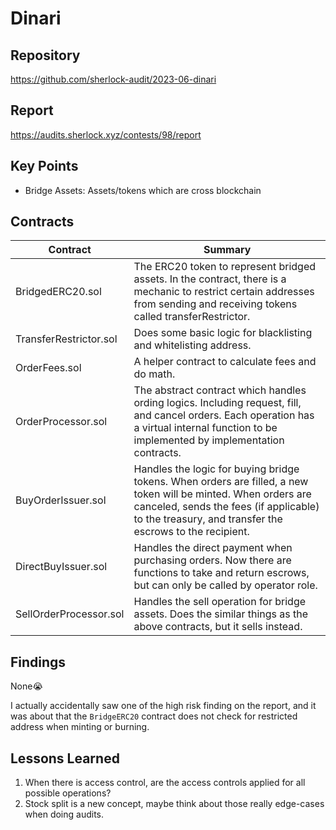 # Dinari
## Repository

https://github.com/sherlock-audit/2023-06-dinari

## Report

https://audits.sherlock.xyz/contests/98/report 

## Key Points

- Bridge Assets: Assets/tokens which are cross blockchain

## Contracts

| Contract | Summary |
| --- | --- |
| BridgedERC20.sol | The ERC20 token to represent bridged assets. In the contract, there is a mechanic to restrict certain addresses from sending and receiving tokens called transferRestrictor. |
| TransferRestrictor.sol | Does some basic logic for blacklisting and whitelisting address. |
| OrderFees.sol | A helper contract to calculate fees and do math. |
| OrderProcessor.sol | The abstract contract which handles ording logics. Including request, fill, and cancel orders. Each operation has a virtual internal function to be implemented by implementation contracts. |
| BuyOrderIssuer.sol | Handles the logic for buying bridge tokens. When orders are filled, a new token will be minted. When orders are canceled, sends the fees (if applicable) to the treasury, and transfer the escrows to the recipient.   |
| DirectBuyIssuer.sol | Handles the direct payment when purchasing orders. Now there are functions to take and return escrows, but can only be called by operator role. |
| SellOrderProcessor.sol | Handles the sell operation for bridge assets. Does the similar things as the above contracts, but it sells instead. |

## Findings

None😭

I actually accidentally saw one of the high risk finding on the report, and it was about that the `BridgeERC20` contract does not check for restricted address when minting or burning.

## Lessons Learned

1. When there is access control, are the access controls applied for all possible operations?
2. Stock split is a new concept, maybe think about those really edge-cases when doing audits.

